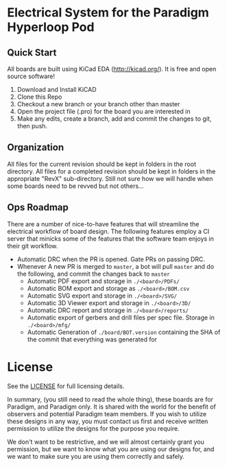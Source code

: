 # Electrical System for the Paradigm Hyperloop Pod

## Quick Start

All boards are built using KiCad EDA (http://kicad.org/).  It is free and open source software!

1. Download and Install KiCAD
2. Clone this Repo
3. Checkout a new branch or your branch other than master
3. Open the project file (.pro) for the board you are interested in
4. Make any edits, create a branch, add and commit the changes to git, then push. 

## Organization

All files for the current revision should be kept in folders in the root directory.
All files for a completed revision should be kept in folders in the appropriate "RevX" sub-directory.
Still not sure how we will handle when some boards need to be revved but not others...

## Ops Roadmap

There are a number of nice-to-have features that will streamline the electrical workflow of board
design. The following features employ a CI server that minicks some of the features that the software
team enjoys in their git workflow.

- Automatic DRC when the PR is opened. Gate PRs on passing DRC.
- Whenever A new PR is merged to `master`, a bot will pull `master` and do the following, and commit the changes back to `master`
  - Automatic PDF export and storage in `./<board>/PDFs/`
  - Automatic BOM export and storage as `./<board>/BOM.csv`
  - Automatic SVG export and storage in `./<board>/SVG/`
  - Automatic 3D Viewer export and storage in `./<board>/3D/`
  - Automatic DRC report and storage in `./<board>/reports/`
  - Automatic export of gerbers and drill files per spec file.  Storage in `./<board>/mfg/`
  - Automatic Generation of `./board/BOT.version` containing the SHA of the commit that everything was generated for 

# License

See the [LICENSE](LICENSE) for full licensing details.

In summary, (you still need to read the whole thing), these boards are for Paradigm, 
and Paradigm only. It is shared with the world for the benefit of observers and 
potential Paradigm team members. If you wish to utilize these designs in any
way, you must contact us first and receive written permission to utilize the
designs for the purpose you require. 

We don't want to be restrictive, and we will almost certainly grant you permission,
but we want to know what you are using our designs for, and we want to make sure
you are using them correctly and safely.
